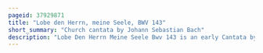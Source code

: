 ```yaml
---
pageid: 37929871
title: "Lobe den Herrn, meine Seele, BWV 143"
short_summary: "Church cantata by Johann Sebastian Bach"
description: "Lobe Den Herrn Meine Seele Bwv 143 is an early Cantata by Johann sebastian Bach. He appears to have composed the Cantata for new Year's Day probably when he was in his 20s but whether it was first performed in Mhlhausen or Weimar is not known the Date of Composition is unclear. The Authorship of Bach has been doubted because the Cantata has several unusual Features one of which is the scoring it is the only Bach Cantata to combine three Corni Da Caccia with Timpani."
---
```

